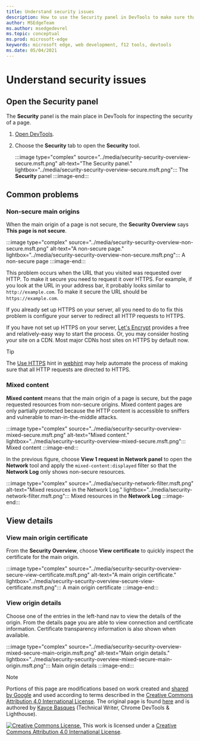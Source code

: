 ```yaml
---
title: Understand security issues
description: How to use the Security panel in DevTools to make sure that a page is fully protected by HTTPS.
author: MSEdgeTeam
ms.author: msedgedevrel
ms.topic: conceptual
ms.prod: microsoft-edge
keywords: microsoft edge, web development, f12 tools, devtools
ms.date: 05/04/2021
---
```

<!-- Copyright Kayce Basques

   Licensed under the Apache License, Version 2.0 (the "License");
   you may not use this file except in compliance with the License.
   You may obtain a copy of the License at

       https://www.apache.org/licenses/LICENSE-2.0

   Unless required by applicable law or agreed to in writing, software
   distributed under the License is distributed on an "AS IS" BASIS,
   WITHOUT WARRANTIES OR CONDITIONS OF ANY KIND, either express or implied.
   See the License for the specific language governing permissions and
   limitations under the License.  -->
# Understand security issues

<!--Use the **Security** Panel in [Microsoft Edge DevTools](../../devtools-guide-chromium/index.md) to make sure HTTPS is properly implemented on a page.  Navigate to **Why HTTPS Matters** to learn why every website should be protected with HTTPS, even sites that do not handle sensitive user data.  -->

<!--todo: add section when why-https is available -->


<!-- ====================================================================== -->
## Open the Security panel

The **Security** panel is the main place in DevTools for inspecting the security of a page.

1.  [Open DevTools](../open/index.md).
1.  Choose the **Security** tab to open the **Security** tool.

    :::image type="complex" source="../media/security-security-overview-secure.msft.png" alt-text="The Security panel." lightbox="../media/security-security-overview-secure.msft.png":::
       The **Security** panel
    :::image-end:::


<!-- ====================================================================== -->
## Common problems

### Non-secure main origins

When the main origin of a page is not secure, the **Security Overview** says **This page is not secure**.

:::image type="complex" source="../media/security-security-overview-non-secure.msft.png" alt-text="A non-secure page." lightbox="../media/security-security-overview-non-secure.msft.png":::
   A non-secure page
:::image-end:::

This problem occurs when the URL that you visited was requested over HTTP.  To make it secure you need to request it over HTTPS.  For example, if you look at the URL in your address bar, it probably looks similar to `http://example.com`.  To make it secure the URL should be `https://example.com`.

If you already set up HTTPS on your server, all you need to do to fix this problem is configure your server to redirect all HTTP requests to HTTPS.

If you have not set up HTTPS on your server, [Let's Encrypt](https://letsencrypt.org) provides a free and relatively-easy way to start the process.  Or, you may consider hosting your site on a CDN.  Most major CDNs host sites on HTTPS by default now.

> [!TIP]
> The [Use HTTPS](https://webhint.io/docs/user-guide/hints/hint-https-only) hint in [webhint](https://webhint.io) may help automate the process of making sure that all HTTP requests are directed to HTTPS.

### Mixed content

**Mixed content**<!--[mixed content](/web/fundamentals/security/prevent-mixed-content/what-is-mixed-content)--> means that the main origin of a page is secure, but the page requested resources from non-secure origins.  Mixed content pages are only partially protected because the HTTP content is accessible to sniffers and vulnerable to man-in-the-middle attacks.

:::image type="complex" source="../media/security-security-overview-mixed-secure.msft.png" alt-text="Mixed content." lightbox="../media/security-security-overview-mixed-secure.msft.png":::
   Mixed content
:::image-end:::

In the previous figure, choose **View 1 request in Network panel** to open the **Network** tool and apply the `mixed-content:displayed` filter so that the **Network Log** only shows non-secure resources.

:::image type="complex" source="../media/security-network-filter.msft.png" alt-text="Mixed resources in the Network Log." lightbox="../media/security-network-filter.msft.png":::
   Mixed resources in the **Network Log**
:::image-end:::


<!-- ====================================================================== -->
## View details

### View main origin certificate

From the **Security Overview**, choose **View certificate** to quickly inspect the certificate for the main origin.

:::image type="complex" source="../media/security-security-overview-secure-view-certificate.msft.png" alt-text="A main origin certificate." lightbox="../media/security-security-overview-secure-view-certificate.msft.png":::
   A main origin certificate
:::image-end:::

### View origin details

Choose one of the entries in the left-hand nav to view the details of the origin.  From the details page you are able to view connection and certificate information.  Certificate transparency information is also shown when available.

:::image type="complex" source="../media/security-security-overview-mixed-secure-main-origin.msft.png" alt-text="Main origin details." lightbox="../media/security-security-overview-mixed-secure-main-origin.msft.png":::
   Main origin details
:::image-end:::


<!-- ====================================================================== -->
> [!NOTE]
> Portions of this page are modifications based on work created and [shared by Google](https://developers.google.com/terms/site-policies) and used according to terms described in the [Creative Commons Attribution 4.0 International License](https://creativecommons.org/licenses/by/4.0).
> The original page is found [here](https://developers.google.com/web/tools/chrome-devtools/security/index) and is authored by [Kayce Basques](https://developers.google.com/web/resources/contributors#kayce-basques) (Technical Writer, Chrome DevTools \& Lighthouse).

[![Creative Commons License.](https://i.creativecommons.org/l/by/4.0/88x31.png)](https://creativecommons.org/licenses/by/4.0)
This work is licensed under a [Creative Commons Attribution 4.0 International License](https://creativecommons.org/licenses/by/4.0).
